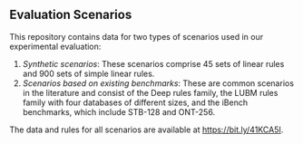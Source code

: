 ## Evaluation Scenarios

This repository contains data for two types of scenarios used in our experimental evaluation:

1. *Synthetic scenarios*: These scenarios comprise 45 sets of linear rules and 900 sets of simple linear rules.
2. *Scenarios based on existing benchmarks*: These are common scenarios in the literature and consist of the Deep rules family, the LUBM rules family with four databases of different sizes, and the iBench benchmarks, which include STB-128 and ONT-256.

The data and rules for all scenarios are available at https://bit.ly/41KCA5I.
